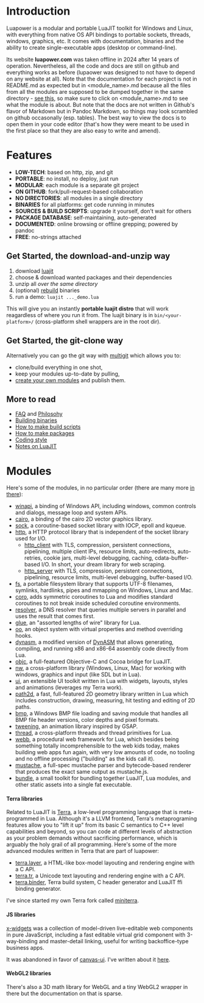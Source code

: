 # Introduction

Luapower is a modular and portable LuaJIT toolkit for Windows and Linux, 
with everything from native OS API bindings to portable sockets, threads, windows, graphics, etc. 
It comes with documentation, binaries and the ability to create single-executable apps (desktop or command-line). 

Its website **luapower.com** was taken offline in 2024 after 14 years of operation. 
Nevertheless, all the code and docs are still on github and everything works
as before (lupaower was designed to not have to depend on any website at all).
Note that the documentation for each project is not in README.md as expected 
but in <module_name>.md because all the files from all the modules are supposed
to be dumped together in the same directory - [see this](luapower-git.md), 
so make sure to click on <module_name>.md to see what the module is about. 
But note that the docs are not written in Github's flavor of Markdown but 
in Pandoc Markdown, so things may look scrambled on github occasonally (esp. tables).
The best way to view the docs is to open them in your code editor 
(that's how they were meant to be used in the first place so that they are also 
easy to write and amend).

# Features

  * __LOW-TECH__: based on http, zip, and git
  * __PORTABLE__: no install, no deploy, just run
  * __MODULAR__: each module is a separate git project
  * __ON GITHUB__: fork/pull-request-based collaboration
  * __NO DIRECTORIES__: all modules in a single directory
  * __BINARIES__ for all platforms: get code running in minutes
  * __SOURCES & BUILD SCRIPTS__: upgrade it yourself, don't wait for others
  * __PACKAGE DATABASE__: self-maintaining, auto-generated
  * __DOCUMENTED__: online browsing or offline grepping; powered by pandoc
  * __FREE__: no-strings attached

## Get Started, the download-and-unzip way

  1. download [luajit](https://github.com/luapower/luajit)
  2. choose & download wanted packages and their dependencies
  3. unzip all _over the same directory_
  4. (optional) [rebuild](building.md) binaries
  5. run a demo: `luajit ..._demo.lua`

This will give you an instantly **portable luajit distro** that will work reagardless of where you run it from.
The luajit binary is in `bin/<your-platform>/` (cross-platform shell wrappers are in the root dir).

## Get Started, the git-clone way

Alternatively you can go the git way with [multigit](luapower-git.md) which allows you to:

  * clone/build everything in one shot,
  * keep your modules up-to-date by pulling,
  * [create your own modules](get-involved.md) and publish them.

## More to read

  * [FAQ](faq.md) and [Philosohy](philosophy.md)
  * [Building binaries](building.md)
  * [How to make build scripts](build-scripts.md)
  * [How to make packages](get-involved.md)
  * [Coding style](coding-style.md)
  * [Notes on LuaJIT](luajit-notes.md)

# Modules

Here's some of the modules, in no particular order (there are many more [in there](https://github.com/luapower)):

  * [winapi](https://github.com/luapower/winapi), a binding of Windows API, including windows, common controls and dialogs, message loop and system APIs.
  * [cairo](https://github.com/luapower/cairo), a binding of the cairo 2D vector graphics library.
  * [sock](https://github.com/luapower/sock), a coroutine-based socket library with IOCP, epoll and kqueue.
  * [http](https://github.com/luapower/http), a HTTP protocol library that is independent of the socket library used for I/O.
    * [http_client](https://github.com/luapower/http_client) with TLS, compression, persistent connections, pipelining, multiple client IPs, resource limits, auto-redirects, auto-retries, cookie jars, multi-level debugging, caching, cdata-buffer-based I/O. In short, your dream library for web scraping.
    * [http_server](https://github.com/luapower/http_server) with TLS, compression, persistent connections, pipelining, resource limits, multi-level debugging, buffer-based I/O.
  * [fs](https://github.com/luapower), a portable filesystem library that supports UTF-8 filenames, symlinks, hardlinks, pipes and mmapping on Windows, Linux and Mac.
  * [coro](https://github.com/luapower/coro), adds symmetric coroutines to Lua and modifies standard coroutines to not break inside scheduled coroutine environments.
  * [resolver](https://github.com/luapower/resolver), a DNS resolver that queries multiple servers in parallel and uses the result that comes first.
  * [glue](https://github.com/luapower/glue), an "assorted lengths of wire" library for Lua.
  * [oo](https://github.com/luapower/oo), an object system with virtual properties and method overriding hooks.
  * [dynasm](https://github.com/luapower/dynasm), a modified version of [DynASM](https://corsix.github.io/dynasm-doc/) that allows generating, compiling, and running x86 and x86-64 assembly code directly from Lua.
  * [objc](https://github.com/luapower/objc), a full-featured Objective-C and Cocoa bridge for LuaJIT.
  * [nw](https://github.com/luapower/nw), a cross-platform library (Windows, Linux, Mac) for working with windows, graphics and input (like SDL but in Lua).
  * [ui](https://github.com/luapower/ui), an extensible UI toolkit written in Lua with widgets, layouts, styles and animations (leverages my Terra work).
  * [path2d](https://github.com/luapower/path2d), a fast, full-featured 2D geometry library written in Lua which includes construction, drawing, measuring, hit testing and editing of 2D paths.
  * [bmp](https://github.com/luapower/bmp), a Windows BMP file loading and saving module that handles all BMP file header versions, color depths and pixel formats.
  * [tweening](https://github.com/luapower/tweening), an animation library inspired by GSAP.
  * [thread](https://github.com/luapower/thread), a cross-platform threads and thread primitives for Lua.
  * [webb](https://github.com/luapower/webb), a procedural web framework for Lua, which besides being something totally incomprehensible to the web kids today, makes building web apps fun again, with very low amounts of code, no tooling and no offline processing ("building" as the kids call it).
  * [mustache](https://github.com/luapower/mustache), a full-spec mustache parser and bytecode-based renderer that produces the exact same output as mustache.js.
  * [bundle](https://github.com/luapower/bundle), a small toolkit for bundling together LuaJIT, Lua modules, and other static assets into a single fat executable.

#### Terra libraries

Related to LuaJIT is [Terra](https://terralang.org), a low-level programming language that is meta-programmed in Lua. Although it's a LLVM frontend,
Terra's metaprograming features allow you to "lift it up" from its basic C semantics to C++ level capabilities and beyond, so you can code at different 
levels of abstraction as your problem demands without sacrificing performance, which is arguably the holy grail of all programming. 
Here's some of the more advanced modules written in Terra that are part of luapower:

  * [terra.layer](https://github.com/luapower/terra.layer), a HTML-like box-model layouting and rendering engine with a C API.
  * [terra.tr](https://github.com/luapower/terra.tr), a Unicode text layouting and rendering engine with a C API.
  * [terra.binder](https://github.com/luapower/terra.binder), Terra build system, C header generator and LuaJIT ffi binding generator.

I've since started my own Terra fork called [miniterra](https://github.com/capr/miniterra).

#### JS libraries

[x-widgets](https://github.com/luapower/x-widgets) was a collection of model-driven live-editable web components in pure JavaScript, 
including a fast editable virtual grid component with 3-way-binding and master-detail linking, useful for writing backoffice-type business apps. 

It was abandoned in favor of [canvas-ui](https://github.com/allegory-software/canvas-ui). 
I've written about it [here](https://github.com/capr/blag/issues/31).

#### WebGL2 libraries

There's also a 3D math library for WebGL and a tiny WebGL2 wrapper in there but the documentation on that is sparse.


